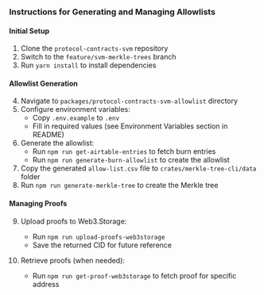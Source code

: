 ### Instructions for Generating and Managing Allowlists

#### Initial Setup

1. Clone the `protocol-contracts-svm` repository
2. Switch to the `feature/svm-merkle-trees` branch
3. Run `yarn install` to install dependencies

#### Allowlist Generation

4. Navigate to `packages/protocol-contracts-svm-allowlist` directory
5. Configure environment variables:
   - Copy `.env.example` to `.env`
   - Fill in required values (see Environment Variables section in README)
6. Generate the allowlist:
   - Run `npm run get-airtable-entries` to fetch burn entries
   - Run `npm run generate-burn-allowlist` to create the allowlist
7. Copy the generated `allow-list.csv` file to `crates/merkle-tree-cli/data` folder
8. Run `npm run generate-merkle-tree` to create the Merkle tree

#### Managing Proofs

9. Upload proofs to Web3.Storage:

   - Run `npm run upload-proofs-web3storage`
   - Save the returned CID for future reference

10. Retrieve proofs (when needed):
    - Run `npm run get-proof-web3storage` to fetch proof for specific address
